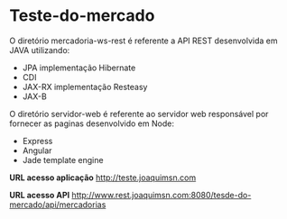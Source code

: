# Teste-do-mercado


O diretório mercadoria-ws-rest é referente a API REST desenvolvida em JAVA utilizando:
  - JPA implementação Hibernate
  - CDI
  - JAX-RX implementação Resteasy
  - JAX-B
  
O diretório servidor-web é referente ao servidor web responsável por fornecer as paginas desenvolvido em Node:
  - Express
  - Angular
  - Jade template engine


**URL acesso aplicação** http://teste.joaquimsn.com

 **URL acesso API** http://www.rest.joaquimsn.com:8080/tesde-do-mercado/api/mercadorias
